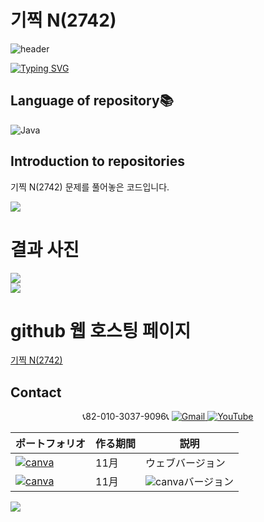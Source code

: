 # 기찍 N(2742)


![header](https://capsule-render.vercel.app/api?type=egg&color=gradient&height=300&section=header&text=welcome%2&fontSize=50&desc=백준%20기찍%20N(2742))

[![Typing SVG](https://readme-typing-svg.demolab.com?font=Fira+Code&pause=1000&color=93BDF7&background=203AFF00&random=false&width=435&lines=My+name+is+kimganghyeon)](https://git.io/typing-svg)

## Language of repository📚
![Java](https://img.shields.io/badge/Java-007396?style=flat-square&logo=java&logoColor=white)

## Introduction to repositories 
기찍 N(2742) 문제를 풀어놓은 코드입니다. 
  
   <a href="https://www.acmicpc.net/problem/2742">
      <img src ="https://github.com/do04200611/Baekjoon/assets/74278578/b881d1eb-206a-4fed-bcaf-abd69985e9c9">
  </a>

# 결과 사진 <br>
 <a href="https://github.com/do04200611/Baekjoon/blob/main/%EA%B8%B0%ED%83%80%20%EB%8B%A8%EA%B3%84/%EA%B8%B0%EC%B0%8D%20N(2742)/Main.java">
   <img src ="https://github.com/do04200611/Baekjoon/assets/74278578/00997b48-1708-46b3-9c57-66df7793a646">
 </a> <br>   
 
<a href="https://github.com/do04200611/Baekjoon/blob/main/%EA%B8%B0%ED%83%80%20%EB%8B%A8%EA%B3%84/%EA%B8%B0%EC%B0%8D%20N(2742)/Baekjoon.cpp">
   <img src ="https://github.com/do04200611/Baekjoon/assets/74278578/2db0588d-e6d2-458a-9f09-fffbaeaad4b8">
 </a>  

# github 웹 호스팅 페이지
<a href="https://do04200611.github.io/Baekjoon/%EA%B8%B0%ED%83%80%20%EB%8B%A8%EA%B3%84/%EA%B8%B0%EC%B0%8D%20N(2742)/index.html">기찍 N(2742)</a><br>



## Contact 
<p align="center">
  📞82-010-3037-9096📞
  <a href="mailto:a01030379096@gmail.com">
    <img src="https://img.shields.io/badge/-Gmail-red?style=for-the-badge&logo=Gmail" alt="Gmail">
  </a>
  <a href="https://www.youtube.com/channel/UC484ZJMavtoPOI4ey-HFdCA">
   <img src="https://img.shields.io/badge/-YouTube-red?style=for-the-badge&logo=youtube"  alt="YouTube">
 </a> <br>
 
  | ポートフォリオ           |  作る期間     |            説明  |
  |------------------------|---------------|----------------------------------------------|
  |<a href="https://kimganghyeon.my.canva.site/kimganghyeon"><img src="https://img.shields.io/badge/canva-purple?style=for-the-badge&logo=canva" alt="canva"></a>|11月|ウェブバージョン|
  |<a href="https://www.canva.com/design/DAFzY5opUiA/Ge33dSKE16cErBaDJDp-BA/edit"><img src="https://img.shields.io/badge/canva-purple?style=for-the-badge&logo=canva" alt="canva"></a>|11月|<img src="https://img.shields.io/badge/canva-purple?style=for-the-badge&logo=canva" alt="canva">バージョン|
</p>
<img src="https://capsule-render.vercel.app/api?type=egg&color=gradient&height=100&text=Thank%20you%20for%20watching.&section=footer" />


